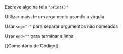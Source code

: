 Escreve algo na tela `"print()"`

Utilizar mais de um argumento usando a virgula

Usar `sep="-"` para separar argumentos não nomeados

Usar `end=""` para terminar a linha


[[Comentário de Código]]